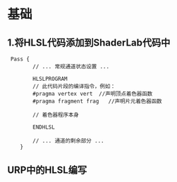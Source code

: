 # 基础

## 1.将HLSL代码添加到ShaderLab代码中

```hlsl
 Pass {
        // ... 常规通道状态设置 ...
      
        HLSLPROGRAM
        // 此代码片段的编译指令，例如：
        #pragma vertex vert  //声明顶点着色器函数
        #pragma fragment frag   //声明片元着色器函数
      
        // 着色器程序本身
      
        ENDHLSL

        // ... 通道的剩余部分 ...
    }
```

## URP中的HLSL编写
